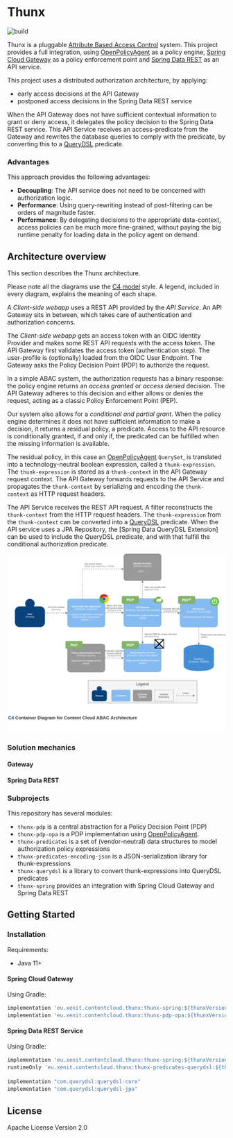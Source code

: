 # Thunx  
![build](https://github.com/xenit-eu/thunx/workflows/build/badge.svg?branch=main)

Thunx is a pluggable [Attribute Based Access Control] system.  This project provides a full integration,
using [OpenPolicyAgent] as a policy engine, [Spring Cloud Gateway] as a policy enforcement point and [Spring Data REST]
as an API service.

This project uses a distributed authorization architecture, by applying:
* early access decisions at the API Gateway 
* postponed access decisions in the Spring Data REST service

When the API Gateway does not have sufficient contextual information to grant or deny access,
it delegates the policy decision to the Spring Data REST service. This API Service receives an
access-predicate from the Gateway and rewrites the database queries to comply with the predicate,
by converting this to a [QueryDSL] predicate.

### Advantages

This approach provides the following advantages:

* **Decoupling**: The API service does not need to be concerned with authorization logic.
* **Performance**: Using query-rewriting instead of post-filtering can be orders of magnitude faster.
* **Performance**: By delegating decisions to the appropriate data-context, access policies can be much more
  fine-grained, without paying the big runtime penalty for loading data in the policy agent on demand.

[Attribute Based Access Control]: https://en.wikipedia.org/wiki/Attribute-based_access_control
[OpenPolicyAgent]: https://www.openpolicyagent.org/
[Spring Cloud Gateway]: https://spring.io/projects/spring-cloud-gateway
[Spring Data REST]: https://spring.io/projects/spring-data-rest
[QueryDSL]: http://www.querydsl.com/

## Architecture overview

This section describes the Thunx architecture.

Please note all the diagrams use the [C4 model] style. A legend, included in every diagram, explains the meaning
of each shape.

A _Client-side webapp_ uses a REST API provided by the _API Service_. An API Gateway sits in between,
which takes care of authentication and authorization concerns.

The _Client-side webapp_ gets an access token with an OIDC Identity Provider and makes some REST API requests with the
access token. The API Gateway first validates the access token (authentication step). The user-profile is (optionally) 
loaded from the OIDC User Endpoint. The Gateway asks the Policy Decision Point (PDP) to authorize the request.

In a simple ABAC system, the authorization requests has a binary response: the policy engine returns an
_access granted_ or _access denied_ decision. The API Gateway adheres to this decision and either allows or denies
the request, acting as a classic Policy Enforcement Point (PEP).

Our system also allows for a _conditional and partial grant_. When the policy engine determines it does not have
sufficient information to make a decision, it returns a residual policy, a predicate. Access to the API resource 
is conditionally granted, if and only if, the predicated can be fulfilled when the missing information is available.

The residual policy, in this case an [OpenPolicyAgent] `QuerySet`, is translated into a technology-neutral boolean
expression, called a `thunk-expression`. The `thunk-expression` is stored as a `thunk-context` in the API Gateway
request context. The API Gateway forwards requests to the API Service and propagates the `thunk-context` by
serializing and encoding the `thunk-context` as HTTP request headers.

The API Service receives the REST API request. A filter reconstructs the `thunk-context` from the HTTP request headers.
The `thunk-expression` from the `thunk-context` can be converted into a [QueryDSL] predicate. When the API service
uses a JPA Repository, the [Spring Data QueryDSL Extension] can be used to include the QueryDSL predicate, and with
that fulfill the conditional authorization predicate.

![overview](./resources/diagrams/container-diagram-overview.png)

[C4 model]: https://c4model.com/
[QueryDSL support in Spring Data]: https://docs.spring.io/spring-data/jpa/docs/current/reference/html/#core.extensions.querydsl]

### Solution mechanics

#### Gateway
#### Spring Data REST

### Subprojects

This repository has several modules:

* `thunx-pdp` is a central abstraction for a Policy Decision Point (PDP)
* `thunx-pdp-opa` is a PDP implementation using [OpenPolicyAgent](https://www.openpolicyagent.org/).
* `thunx-predicates` is a set of (vendor-neutral) data structures to model authorization policy expressions 
* `thunx-predicates-encoding-json` is a JSON-serialization library for thunk-expressions
* `thunx-querydsl` is a library to convert thunk-expressions into QueryDSL predicates
* `thunx-spring` provides an integration with Spring Cloud Gateway and Spring Data REST

## Getting Started

### Installation

Requirements:
* Java 11+

#### Spring Cloud Gateway
Using Gradle:

```groovy
implementation 'eu.xenit.contentcloud.thunx:thunx-spring:${thunxVersion}'
implementation 'eu.xenit.contentcloud.thunx:thunx-pdp-opa:${thunxVersion}'
```

#### Spring Data REST Service

Using Gradle:

```groovy
implementation 'eu.xenit.contentcloud.thunx:thunx-spring:${thunxVersion}'
runtimeOnly 'eu.xenit.contentcloud.thunx:thunx-predicates-querydsl:${thunxVersion}'

implementation "com.querydsl:querydsl-core"
implementation "com.querydsl:querydsl-jpa"
```


## License

Apache License Version 2.0
